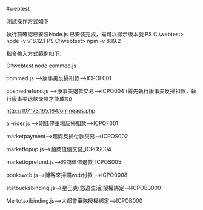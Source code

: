 #webtest

測試操作方式如下

執行前確認已安裝Node.js
已安裝完成，需可以顯示版本號
PS C:\webtest> node -v
v18.12.1
PS C:\webtest> npm -v
8.19.2

指令輸入方式範例如下:

C:\webtest node commed.js 

commed.js -->康事美反掃扣款-->ICPOF001

cosmedrefund.js -->康事美退款交易-->ICPO004 (需先執行康事美反掃扣款，執行康事美退款交易才能成功)

http://107.173.165.164/onlineaes.php

ai-rider.js -->剛鈺停車場反掃扣款-->ICPOF001

marketpayment-->超商反掃付款交易-->ICPOS002

markettopup.js-->超商值值交易_ICPOS004

markettoprefund.js-->超商值值退款_ICPOS005

booksweb.js-->博客來掃瞄web付款 -->ICPO0008

statbucksbinding.js-->星巴克(悠遊生活)授權綁定-->ICPOB0000

Mertotaxibinding.js-->大都會車隊授權綁定-->ICPOB000
